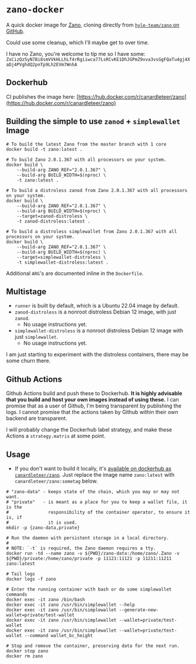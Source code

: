 # `zano-docker`

A quick docker image for [Zano](https://zano.org/), cloning directly from [`hyle-team/zano` on GitHub](https://github.com/hyle-team/zano).

Could use some cleanup, which I'll maybe get to over time.

I have no Zano, you're welcome to tip me so I have some: `ZxCizQz5yN7Bi8smVVkHLLhLf4rRgiiwca77LsRCvKE1DhJGPmZ9vva3vsGgFQaTu4gj4XaDj4PVghdQ2pnTp9Lh2EVm7WnhA`

## Dockerhub

CI publishes the image here: [https://hub.docker.com/r/canardleteer/zano](https://hub.docker.com/r/canardleteer/zano)

## Building the simple to use `zanod` + `simplewallet` Image

```shell
# To build the latest Zano from the master branch with 1 core
docker build -t zano:latest .

# To build Zano 2.0.1.367 with all processors on your system.
docker build \
    --build-arg ZANO_REF="2.0.1.367" \
    --build-arg BUILD_WIDTH=$(nproc) \
    -t zano:latest .

# To build a distroless zanod from Zano 2.0.1.367 with all processors on your system.
docker build \
    --build-arg ZANO_REF="2.0.1.367" \
    --build-arg BUILD_WIDTH=$(nproc) \
    --target=zanod-distroless \
    -t zanod-distroless:latest .

# To build a distroless simplewallet from Zano 2.0.1.367 with all processors on your system.
docker build \
    --build-arg ZANO_REF="2.0.1.367" \
    --build-arg BUILD_WIDTH=$(nproc) \
    --target=simplewallet-distroless \
    -t simplewallet-distroless:latest .
```

Additional `ARG`'s are documented inline in the `Dockerfile`.

## Multistage

- `runner` is built by default, which is a Ubuntu 22.04 image by default.
- `zanod-distroless` is a nonroot distroless Debian 12 image, with just `zanod`.
  - No usage instructions yet.
- `simplewallet-distroless` is a nonroot distroless Debian 12 image with just `simplewallet`.
  - No usage instructions yet.

I am just starting to experiment with the distroless containers, there may be
some churn there.

## Github Actions

Github Actions build and push these to Dockerhub. **It is highly advisable that
you build and host your own images instead of using these.** I can promise that
as a user of Github, I'm being transparent by publishing the logs. I cannot
promise that the actions taken by Github within their own backend are
transparent.

I will probably change the Dockerhub label strategy, and make these Actions a
`strategy.matrix` at some point.

## Usage

- If you don't want to build it locally, it's [available on dockerhub as `canardleteer/zano`](https://hub.docker.com/r/canardleteer/zano).
  Just replace the image name `zano:latest` with `canardleteer/zano:sometag` below.

```shell
# "zano-data" - keeps state of the chain, which you may or may not want.
# "private"   - is meant as a place for you to keep a wallet file, it is the
#               responsibility of the container operator, to ensure it is, if
#               it is used.
mkdir -p {zano-data,private}

# Run the daemon with persistent storage in a local directory.
#
# NOTE: `-t` is required, the Zano daemon requires a tty.
docker run -td --name zano -v ${PWD}/zano-data:/home/zano/.Zano -v ${PWD}/private:/home/zano/private -p 11121:11121 -p 11211:11211 zano:latest

# Tail logs
docker logs -f zano

# Enter the running container with bash or do some simplewallet commands
docker exec -it zano /bin/bash
docker exec -it zano /usr/bin/simplewallet --help
docker exec -it zano /usr/bin/simplewallet --generate-new-wallet=private/test-wallet
docker exec -it zano /usr/bin/simplewallet --wallet=private/test-wallet
docker exec -it zano /usr/bin/simplewallet --wallet=private/test-wallet --command wallet_bc_height

# Stop and remove the container, preserving data for the next run.
docker stop zano
docker rm zano
```

